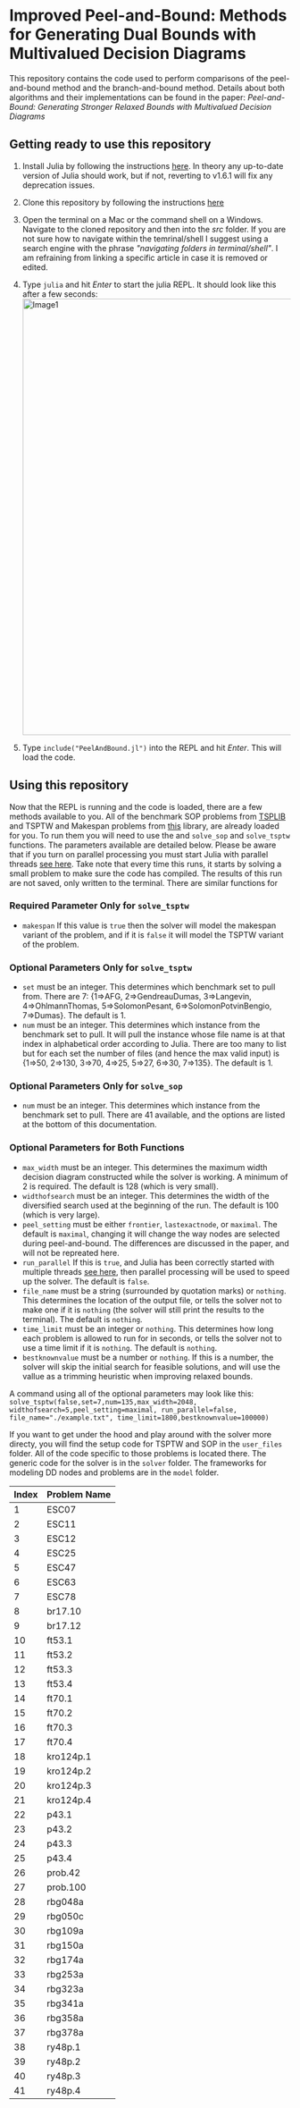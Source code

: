 # Improved Peel-and-Bound: Methods for Generating Dual Bounds with Multivalued Decision Diagrams
This repository contains the code used to perform comparisons of the peel-and-bound method and the branch-and-bound method. Details about both algorithms and their implementations can be found in the paper: *Peel-and-Bound: Generating Stronger Relaxed Bounds with Multivalued Decision Diagrams*

## Getting ready to use this repository
1. Install Julia by following the instructions [here](https://julialang.org/downloads/). In theory any up-to-date version of Julia should work, but if not, reverting to v1.6.1 will fix any deprecation issues.
2. Clone this repository by following the instructions [here](https://docs.github.com/en/repositories/creating-and-managing-repositories/cloning-a-repository)
3. Open the terminal on a Mac or the command shell on a Windows. Navigate to the cloned repository and then into the *src* folder. If you are not sure how to navigate within the temrinal/shell I suggest using a search engine with the phrase *"navigating folders in terminal/shell"*. I am refraining from linking a specific article in case it is removed or edited. 
4. Type `julia` and hit *Enter* to start the julia REPL. It should look like this after a few seconds:<img width="781" alt="Image1" src="https://user-images.githubusercontent.com/65783146/160921840-4259962b-21c4-4a29-8447-532b5112dde8.png">

5. Type `include("PeelAndBound.jl")` into the REPL and hit *Enter*. This will load the code.

## Using this repository
Now that the REPL is running and the code is loaded, there are a few methods available to you. All of the benchmark SOP problems from [TSPLIB](http://comopt.ifi.uni-heidelberg.de/software/TSPLIB95/sop/)  and TSPTW and Makespan problems from [this](https://lopez-ibanez.eu/tsptw-instances) library, are already loaded for you. To run them you will need to use the and `solve_sop` and `solve_tsptw` functions. The parameters available are detailed below. Please be aware that if you turn on parallel processing you must start Julia with parallel threads [see here](https://docs.julialang.org/en/v1/manual/multi-threading/). Take note that every time this runs, it starts by solving a small problem to make sure the code has compiled. The results of this run are not saved, only written to the terminal. There are similar functions for 

### Required Parameter Only for `solve_tsptw`
* `makespan` If this value is `true` then the solver will model the makespan variant of the problem, and if it is `false` it will model the TSPTW variant of the problem. 

### Optional Parameters Only for `solve_tsptw`
* `set` must be an integer. This determines which benchmark set to pull from. There are 7: {1=>AFG, 2=>GendreauDumas, 3=>Langevin, 4=>OhlmannThomas, 5=>SolomonPesant, 6=>SolomonPotvinBengio, 7=>Dumas}. The default is 1.
* `num` must be an integer. This determines which instance from the benchmark set to pull. It will pull the instance whose file name is at that index in alphabetical order according to Julia. There are too many to list but for each set the number of files (and hence the max valid input) is {1=>50, 2=>130, 3=>70, 4=>25, 5=>27, 6=>30, 7=>135}. The default is 1.

### Optional Parameters Only for `solve_sop`
* `num` must be an integer. This determines which instance from the benchmark set to pull. There are 41 available, and the options are listed at the bottom of this documentation.

### Optional Parameters for Both Functions
* `max_width` must be an integer. This determines the maximum width decision diagram constructed while the solver is working. A minimum of 2 is required. The default is 128 (which is very small).
* `widthofsearch` must be an integer. This determines the width of the diversified search used at the beginning of the run. The default is 100 (which is very large).
* `peel_setting` must be either `frontier`, `lastexactnode`, or `maximal`. The default is `maximal`, changing it will change the way nodes are selected during peel-and-bound. The differences are discussed in the paper, and will not be repreated here. 
* `run_parallel` If this is `true`, and Julia has been correctly started with multiple threads [see here](https://docs.julialang.org/en/v1/manual/multi-threading/), then parallel processing will be used to speed up the solver. The default is `false`.
* `file_name` must be a string (surrounded by quotation marks) or `nothing`. This determines the location of the output file, or tells the solver not to make one if it is `nothing` (the solver will still print the results to the terminal). The default is `nothing`.
* `time_limit` must be an integer or `nothing`. This determines how long each problem is allowed to run for in seconds, or tells the solver not to use a time limit if it is `nothing`. The default is `nothing`.
* `bestknownvalue` must be a number or `nothing`. If this is a number, the solver will skip the initial search for feasible solutions, and will use the vallue as a trimming heuristic when improving relaxed bounds. 


A command using all of the optional parameters may look like this:
`solve_tsptw(false,set=7,num=135,max_width=2048, widthofsearch=5,peel_setting=maximal, run_parallel=false, file_name="./example.txt", time_limit=1800,bestknownvalue=100000)`

If you want to get under the hood and play around with the solver more directy, you will find the setup code for TSPTW and SOP in the `user_files` folder. All of the code specific to those problems is located there. The generic code for the solver is in the `solver` folder. The frameworks for modeling DD nodes and problems are in the `model` folder. 


| Index | Problem Name |
| ------------- | ------------- |
| 1  | ESC07 |
| 2  | ESC11 |
| 3  | ESC12 |
| 4  | ESC25 |
| 5  | ESC47 |
| 6  | ESC63 |
| 7  | ESC78 |
| 8 | br17.10 |
| 9 | br17.12 |
| 10 | ft53.1 |
| 11 | ft53.2 |
| 12 | ft53.3 |
| 13 | ft53.4 |
| 14 | ft70.1 |
| 15 | ft70.2 |
| 16 | ft70.3 |
| 17 | ft70.4 |
| 18 | kro124p.1 |
| 19 | kro124p.2 |
| 20 | kro124p.3 |
| 21 | kro124p.4 |
| 22 | p43.1 |
| 23 | p43.2 |
| 24 | p43.3 |
| 25 | p43.4 |
| 26 | prob.42 |
| 27 | prob.100 |
| 28 | rbg048a |
| 29 | rbg050c |
| 30 | rbg109a |
| 31 | rbg150a |
| 32 | rbg174a |
| 33 | rbg253a |
| 34 | rbg323a |
| 35 | rbg341a |
| 36 | rbg358a |
| 37 | rbg378a |
| 38 | ry48p.1 |
| 39 | ry48p.2 |
| 40 | ry48p.3 |
| 41 | ry48p.4 |


